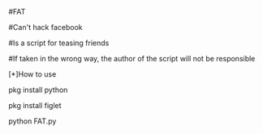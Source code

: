 #FAT

#Can't hack facebook

#Is a script for teasing friends

#If taken in the wrong way, the author of the script will not be responsible

[*]How to use

pkg install python

pkg install figlet

python FAT.py
